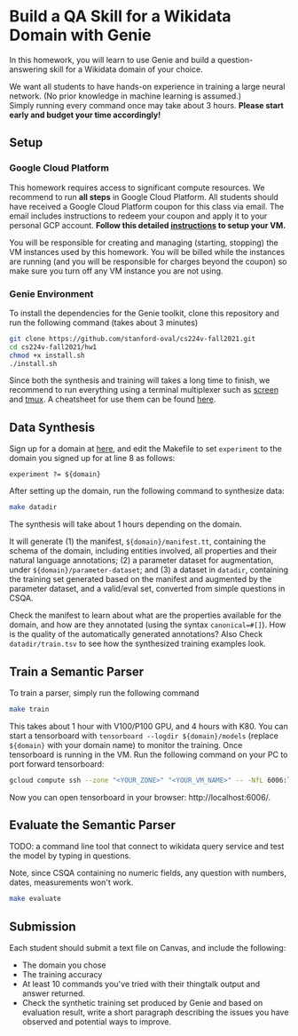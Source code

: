 # Build a QA Skill for a Wikidata Domain with Genie

In this homework, you will learn to use Genie and build a question-answering skill for a Wikidata domain of your choice. 

We want all students to have hands-on experience in training a large neural network.  (No prior knowledge in machine learning is assumed.)  
Simply running every command once may take about 3 hours.
**Please start early and budget your time accordingly!**

## Setup 

### Google Cloud Platform
This homework requires access to significant compute resources. We recommend to run **all steps** in Google Cloud Platform. All students should have received a Google Cloud Platform coupon for this class via email. The email includes instructions to redeem your coupon and apply it to your personal GCP account.
**Follow this detailed [instructions](./google-cloud.md) to setup your VM.**

You will be responsible for creating and managing (starting, stopping) the VM instances used by this homework. You will be billed while the instances are running (and you will be responsible for charges beyond the coupon) so make sure you turn off any VM instance you are not using.

### Genie Environment 
To install the dependencies for the Genie toolkit, clone this repository and run the following command (takes about 3 minutes)
```bash
git clone https://github.com/stanford-oval/cs224v-fall2021.git
cd cs224v-fall2021/hw1
chmod +x install.sh
./install.sh
```

Since both the synthesis and training will takes a long time to finish, we recommend to run everything using a terminal multiplexer such as [screen](https://www.gnu.org/software/screen/) and [tmux](https://github.com/tmux/tmux/wiki). A cheatsheet for use them can be found [here](multiplexers.md). 

## Data Synthesis
Sign up for a domain at [here](https://docs.google.com/spreadsheets/d/1lZ_3EGYKPKvCtNV9kYschN7cnlKt03az9k3zSASa9tw/edit?usp=sharing), and edit the Makefile to set `experiment` to the domain you signed up for at line 8 as follows:
```make
experiment ?= ${domain} 
```

After setting up the domain, run the following command to synthesize data:
```bash
make datadir 
```
The synthesis will take about 1 hours depending on the domain. 

It will generate (1) the manifest, `${domain}/manifest.tt`, containing the schema of the domain, including entities involved, all properties and their natural language annotations; (2) a parameter dataset for augmentation, under `${domain}/parameter-dataset`; and (3) a dataset in `datadir`, containing the training set generated based on the manifest and augmented by the parameter dataset, and a valid/eval set, converted from simple questions in CSQA. 

Check the manifest to learn about what are the properties available for the domain, and how are they annotated (using the syntax `canonical=#[]`). How is the quality of the automatically generated annotations? 
Also Check `datadir/train.tsv` to see how the synthesized training examples look. 

## Train a Semantic Parser 
To train a parser, simply run the following command
```bash
make train
```
This takes about 1 hour with V100/P100 GPU, and 4 hours with K80.
You can start a tensorboard with `tensorboard --logdir ${domain}/models` (replace `${domain}` with your domain name) to monitor the training. 
Once tensorboard is running in the VM. Run the following command on your PC to port forward tensorboard:
```bash
gcloud compute ssh --zone "<YOUR_ZONE>" "<YOUR_VM_NAME>" -- -NfL 6006:localhost:6006
```
Now you can open tensorboard in your browser: http://localhost:6006/.

## Evaluate the Semantic Parser
TODO: a command line tool that connect to wikidata query service and test the model by typing in questions.

Note, since CSQA containing no numeric fields, any question with numbers, dates, measurements won't work. 
```bash
make evaluate
```

## Submission
Each student should submit a text file on Canvas, and include the following: 
- The domain you chose
- The training accuracy 
- At least 10 commands you've tried with their thingtalk output and answer returned. 
- Check the synthetic training set produced by Genie and based on evaluation result, write a short paragraph describing the issues you have observed and potential ways to improve. 

